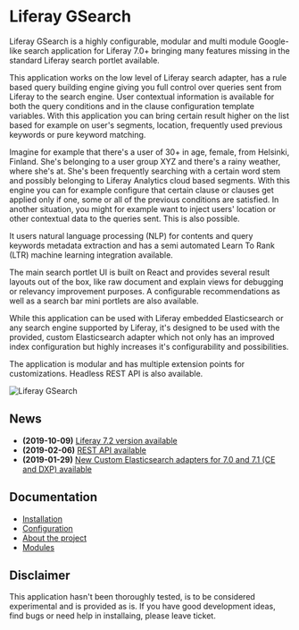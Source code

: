 
# Liferay GSearch

Liferay GSearch is a highly configurable, modular and multi module Google-like search application for Liferay 7.0+  bringing many features missing in the standard Liferay search portlet available.

This application works on the low level of Liferay search adapter, has a rule based query building engine giving you full control over queries sent from Liferay to the search engine. User contextual information is available for both the query conditions and in the clause configuration template variables. With this application you can bring certain result higher on the list based for example on user's segments, location, frequently used previous keywords or pure keyword matching.

Imagine for example that there's a user of 30+ in age, female, from Helsinki, Finland. She's belonging to a user group XYZ and there's a rainy weather, where she's at. She's been frequently searching with a certain word stem and possibly belonging to Liferay Analytics cloud based segments. With this engine you can for example configure that certain clause or clauses get applied only if one, some or all of the previous conditions are satisfied. In another situation, you might for example want to inject users' location or other contextual data to the queries sent. This is also possible.

It users natural language processing (NLP) for contents and query keywords metadata extraction and has a semi automated Learn To Rank (LTR) machine learning integration available.

The main search portlet UI is built on React and provides several result layouts out of the box, like raw document and explain views for debugging or relevancy improvement purposes. A configurable recommendations as well as a search bar mini portlets are also available.

While this application can be used with Liferay embedded Elasticsearch or any search engine supported by Liferay, it's designed to be used with the provided, custom Elasticsearch adapter which not only has an improved index configuration but highly increases it's configurability and possibilities.

The application is modular and has multiple extension points for customizations. Headless REST API is also available.

![Liferay GSearch](https://github.com/peerkar/liferay-gsearch/raw/master/screenshots/gsearch.gif)

## News
* __(2019-10-09)__ [Liferay 7.2 version available](https://github.com/peerkar/liferay-gsearch/tree/master/binaries/7.2/)
* __(2019-02-06)__ [REST API available](https://github.com/peerkar/liferay-gsearch/tree/master/binaries/7.1/2019-06-19)
* __(2019-01-29)__ [New Custom Elasticsearch adapters for 7.0 and 7.1 (CE and DXP) available](https://github.com/peerkar/liferay-gsearch/wiki/Changelog)

## Documentation

* [Installation](https://github.com/peerkar/liferay-gsearch/Installation)
* [Configuration](https://github.com/peerkar/liferay-gsearch/Configuration)
* [About the project](https://github.com/peerkar/liferay-gsearch/wiki/About)
* [Modules](https://github.com/peerkar/liferay-gsearch/wiki/Project-Modules)

## Disclaimer

This application hasn't been thoroughly tested, is to be considered experimental and is provided as is. If you have good development ideas, find bugs or need help in installaing, please leave ticket.
